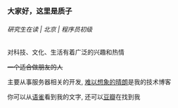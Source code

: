 ### 大家好，这里是质子

###### 硏究生在读 | 北京 | 程序员初级

对科技、文化、生活有着广泛的兴趣和热情

~~一个适合做朋友的人~~

主要从事服务器相关的开发, [难以想象的晴朗](https://www.cnblogs.com/imzhizi/)是我的技术博客

你可以从[语雀](https://www.yuque.com/breezebless/me)看到我的文字, 还可以[豆瓣](https://www.douban.com/people/imzhizi/)在找到我
